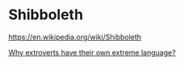 # Shibboleth

https://en.wikipedia.org/wiki/Shibboleth

[Why extroverts have their own extreme language?](https://github.com/dahoum/Nursery/tree/master/Extrovert#why-extroverts-have-their-own-extreme-language)
